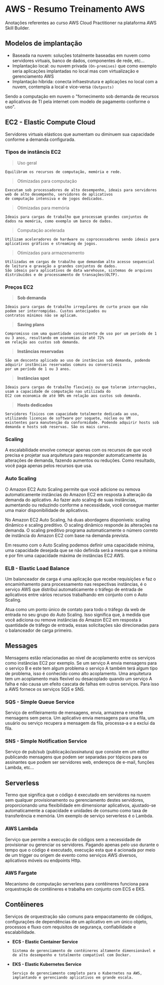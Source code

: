 # AWS - Resumo Treinamento AWS

Anotações referentes ao curso AWS Cloud Practitioner na plataforma AWS Skill Builder.

## Modelos de implantação

- Baseada na nuvem: soluções totalmente baseadas em nuvem como servidores virtuais, banco de dados, componentes de rede, etc...
- Implantação local: ou nuvem privada `(On-premises)` que como exemplo seria aplicações implantadas no local mas com virtualização e gerenciamento AWS
- Implantação híbrida: conecta infraestrutura e aplicações no local com a nuvem, contempla a local e vice-versa `(Outposts)`

Sendo a computação em nuvem o "fornecimento sob demanda de recursos e aplicativos de TI pela internet com modelo de pagamento conforme o uso". 

## EC2 - Elastic Compute Cloud

Servidores virtuais elásticos que aumentam ou diminuem sua capacidade conforme a demanda configurada.

### Tipos de instâncis EC2

> Uso geral

    Equilibram os recursos de computação, memória e rede.

> Otimizadas para computação

    Executam sob processadores de alto desempenho, ideais para servidores web de alto desempenho, servidores de aplicativos
    de computação intensiva e de jogos dedicados.

> Otimizadas para memória

    Ideais para cargas de trabalho que processam grandes conjuntos de dados na memória, como exemplo um banco de dados.

> Computação acelerada

    Utilizam aceleradores de hardware ou coprocessadores sendo ideais para aplicativos gráficos e streaming de jogos.

> Otimizadas para armazenamento

    Utilizadas em cargas de trabalho que demandam alto acesso sequencial de leitura e gravação a grandes conjuntos de dados.
    São ideais para aplicativos de data warehouse, sistemas de arquivos distribuídos e de processamento de transações(OLTP).

### Preços EC2

> **Sob demanda**

    Ideais para cargas de trabalho irregulares de curto prazo que não podem ser interrompidas. Custos antecipados ou 
    contratos mínimos não se aplicam.

> **Saving plans**

    Compromisso com uma quantidade consistente de uso por um período de 1 ou 3 anos, resultando em economias de até 72%
    em relação aos custos sob demanda.

> **Instâncias reservadas**

    São um desconto aplicado ao uso de instâncias sob demanda, podendo adquirir instâncias reservadas comuns ou conversíveis
    por um período de 1 ou 3 anos.

> **Instâncias spot**

    Ideais para cargas de trabalho flexíveis ou que toleram interrupções, usam a capacidade de computação nao utilizada do
    EC2 com economia de até 90% em relação aos custos sob demanda.

> **Hosts dedicados**

    Servidores físicos com capacidade totalmente dedicada ao uso, utilizando licenças de software por soquete, núcleo ou VM
    existentes para manutenção da conformidade. Podendo adquirir hosts sob demanda e hosts sob reservas. São os mais caros.

### Scaling

A escalabilidade envolve começar apenas com os recursos de que você precisa e projetar sua arquitetura para responder automaticamente às alterações de demanda, fazendo aumentos ou reduções. Como resultado, você paga apenas pelos recursos que usa.

### Auto Scaling

O Amazon EC2 Auto Scaling permite que você adicione ou remova automaticamente instâncias do Amazon EC2 em resposta à alteração da demanda do aplicativo. Ao fazer auto scaling de suas instâncias, aumentando ou reduzindo conforme a necessidade, você consegue manter uma maior disponibilidade de aplicativos.

No Amazon EC2 Auto Scaling, há duas abordagens disponíveis: scaling dinâmico e scaling preditivo. O scaling dinâmico responde às alterações na demanda. 
O scaling preditivo programa automaticamente o número correto de instância do Amazon EC2 com base na demanda prevista.

Em resumo com o Auto Scaling podemos definir uma capacidade mínima, uma capacidade desejada que se não definida será a mesma que a mínima e por fim uma capacidade máxima de instâncias EC2 AWS.

### ELB - Elastic Load Balance

Um balanceador de carga é uma aplicação que recebe requisições e faz o encaminhamento para processamento nas respectivas instâncias, é o serviço AWS que distribui automaticamente o tráfego de entrada de aplicativos entre vários recursos trabalhando em conjunto com o Auto Scaling.

Atua como um ponto único de contato para todo o tráfego da web de entrada no seu grupo do Auto Scaling. Isso significa que, à medida que você adiciona ou remove instâncias do Amazon EC2 em resposta à quantidade de tráfego de entrada, essas solicitações são direcionadas para o balanceador de carga primeiro.

## Messages

Mensagens estão relacionadas ao nível de acoplamento entre os serviços como instâncias EC2 por exemplo. Se um serviço A envia mensagens para o serviço B e este tem algum problema o serviço A também terá algum tipo de problema, isso é conhecido como alto acoplamento. Uma arquitetura tem um acoplamento mais flexível ou desacoplado quando um serviço A falha e não causa um efeito cascata de falhas em outros serviços. Para isso a AWS fornece os serviços SQS e SNS.

### SQS - Simple Queue Service

Serviço de enfileiramento de mensagens, envia, armazena e recebe mensagens sem perca. Um aplicativo envia mensagens para uma fila, um usuário ou serviço recupera a mensagem da fila, processa-a e a exclui da fila.

### SNS - Simple Notification Service

Serviço de pub/sub (publicação/assinatura) que consiste em um editor publicando mensagens que podem ser separadas por tópicos para os assinantes que podem ser servidores web, endereços de e-mail, funções Lambda, etc...

## Serverless

Termo que significa que o código é executado em servidores na nuvem sem qualquer provisionamento ou gerenciamento destes servidores, proporcionando uma flexibilidade em dimensionar aplicativos, ajustado-se automaticamente a capacidade e unidades de consumo como taxa de transferência e memória. Um exemplo de serviço serverless é o Lambda.

### AWS Lambda

Serviço que permite a execução de códigos sem a necessidade de provisionar ou gerenciar os servidores. Pagando apenas pelo uso durante o tempo que o código é executado, execução esta que é acionada por meio de um trigger ou origem de evento como serviços AWS diversos, aplicativos móveis ou endpoints Http.

### AWS Fargate

Mecanismo de computação serverless para contêineres funciona para orquestração de contêineres e trabalha em conjunto com ECS e EKS.

## Contêineres

Serviços de orquestração são comuns para empacotamento de códigos, configurações de dependências de um aplicativo em um único objeto, processos e fluxo com requisitos de segurança, confiabilidade e escalabilidade.

- **ECS - Elastic Container Service**

      Sistema de gerenciamento de contêineres altamente dimensionável e de alto desempenho e totalmente compatível com Docker.

- **EKS - Elastic Kubernetes Service**

      Serviço de gerenciamento completo para o Kubernetes na AWS, implantando e gerenciando aplicativos em grande escala.